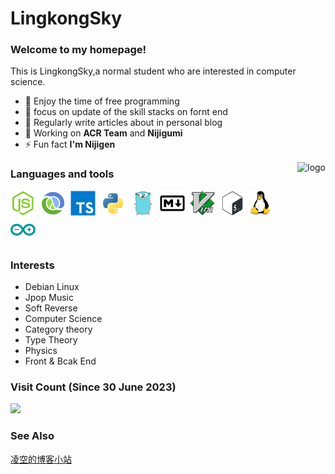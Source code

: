 # LingkongSky
### Welcome to my homepage!
This is LingkongSky,a normal student who are interested in computer science.
- 🌱 Enjoy the time of free programming
- 🤔 focus on update of the skill stacks on fornt end
- 📝 Regularly write articles about in personal blog
- 🔭 Working on **ACR Team** and **Nijigumi**
- ⚡ Fun fact **I'm Nijigen**
  
<img align="right" src="https://github-readme-stats.vercel.app/api?username=LingkongSky&show_icons=true&theme=gruvbox&count_private=true" height="150px" alt="logo">


### Languages and tools
<div>
  <img src="https://github.com/devicons/devicon/blob/master/icons/nodejs/nodejs-original.svg" title="Nodejs" alt="Nodejs" width="40" height="40"/>&nbsp;
  <img src="https://github.com/devicons/devicon/blob/master/icons/clojure/clojure-original.svg" title="Clojure" alt="Clojure" width="40" height="40"/>&nbsp;
  <img src="https://github.com/devicons/devicon/blob/master/icons/typescript/typescript-original.svg" title="Typescript" alt="Typescript" width="40" height="40"/>&nbsp;
  <img src="https://github.com/devicons/devicon/blob/master/icons/python/python-original.svg"  title="Python" alt="Python" width="40" height="40"/>&nbsp;
  <img src="https://github.com/devicons/devicon/blob/master/icons/go/go-original.svg" width="40" height="40"/>&nbsp;
  <img src="https://github.com/devicons/devicon/blob/master/icons/markdown/markdown-original.svg" width="40" height="40"/>&nbsp;
  <img src="https://github.com/devicons/devicon/blob/master/icons/vim/vim-original.svg" width="40" height="40"/>&nbsp;
  <img src="https://github.com/devicons/devicon/blob/master/icons/bash/bash-original.svg" width="40" height="40"/>
  <img src="https://github.com/devicons/devicon/blob/master/icons/linux/linux-original.svg" title="Linux" alt="Linux" width="40" height="40"/>
  <img src="https://github.com/devicons/devicon/blob/master/icons/arduino/arduino-original.svg" width="40" height="40"/>&nbsp;
</div>

### Interests
- Debian Linux
- Jpop Music
- Soft Reverse
- Computer Science
- Category theory
- Type Theory
- Physics
- Front & Bcak End


### Visit Count (Since 30 June 2023)
![](https://count.getloli.com/get/@LingkongSky?theme=moebooru)

### See Also
[凌空的博客小站](https://www.skyblogs.xyz "凌空的博客小站")

